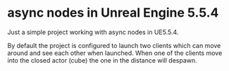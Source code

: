 # async nodes in Unreal Engine 5.5.4
Just a simple project working with async nodes in UE5.5.4.

By default the project is configured to launch two clients which can move around and see each other when launched. When one of the clients move into the closed actor (cube) the one in the distance will despawn.
